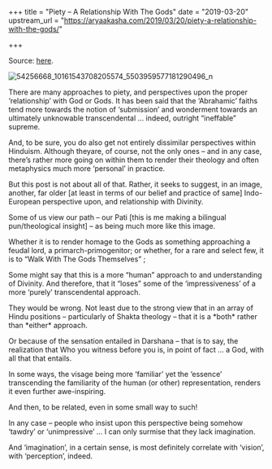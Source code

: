 +++
title = "Piety – A Relationship With The Gods"
date = "2019-03-20"
upstream_url = "https://aryaakasha.com/2019/03/20/piety-a-relationship-with-the-gods/"

+++

Source: [here](https://aryaakasha.com/2019/03/20/piety-a-relationship-with-the-gods/).

![54256668_10161543708205574_5503959577181290496_n](https://aryaakasha.files.wordpress.com/2019/03/54256668_10161543708205574_5503959577181290496_n.jpg?w=676)

There are many approaches to piety, and perspectives upon the proper ‘relationship’ with God or Gods. It has been said that the ‘Abrahamic’ faiths tend more towards the notion of ‘submission’ and wonderment towards an ultimately unknowable transcendental … indeed, outright “ineffable” supreme.

And, to be sure, you do also get not entirely dissimilar perspectives within Hinduism. Although theyare, of course, not the only ones – and in any case, there’s rather more going on within them to render their theology and often metaphysics much more ‘personal’ in practice.

But this post is not about all of that. Rather, it seeks to suggest, in an image, another, far older \[at least in terms of our belief and practice of same\] Indo-European perspective upon, and relationship with Divinity.

Some of us view our path – our Pati \[this is me making a bilingual pun/theological insight\] – as being much more like this image.

Whether it is to render homage to the Gods as something approaching a feudal lord, a primarch-primogenitor; or whether, for a rare and select few, it is to “Walk With The Gods Themselves” ;

Some might say that this is a more “human” approach to and understanding of Divinity. And therefore, that it “loses” some of the ‘impressiveness’ of a more ‘purely’ transcendental approach.

They would be wrong. Not least due to the strong view that in an array of Hindu positions – particularly of Shakta theology – that it is a \*both\* rather than \*either\* approach.

Or because of the sensation entailed in Darshana – that is to say, the realization that Who you witness before you is, in point of fact … a God, with all that that entails.

In some ways, the visage being more ‘familiar’ yet the ‘essence’ transcending the familiarity of the human (or other) representation, renders it even further awe-inspiring.

And then, to be related, even in some small way to such!

In any case – people who insist upon this perspective being somehow ‘tawdry’ or ‘unimpressive’ … I can only surmise that they lack imagination.

And ‘imagination’, in a certain sense, is most definitely correlate with ‘vision’, with ‘perception’, indeed.